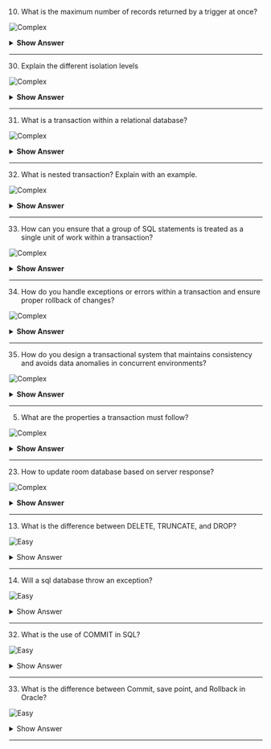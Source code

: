 10. What is the maximum number of records returned by a trigger at once?

![Complex](https://github.com/revaturelabs/interviewquestions/blob/dev/ComplexityTags/simple%20(2).svg)

<details><summary><b> Show Answer</b></summary>
  
<blockquote>

The maximum number of records returned by a trigger at once depends on the database system being used. Different database systems have different limitations and it's important to consult the documentation of your specific database to determine the limit.
</blockquote>

</details>

---
30. Explain the different isolation levels

![Complex](https://github.com/revaturelabs/interviewquestions/blob/dev/ComplexityTags/simple%20(2).svg)


<details><summary><b> Show Answer</b></summary>
  
<blockquote>

Isolation levels in database systems define the level of concurrent access and transactional consistency in a multi-user environment. The different isolation levels provide varying degrees of data integrity, performance, and concurrency control. Here's an explanation of the commonly used isolation levels:

- **Read Uncommitted:** Allows reading uncommitted changes made by other transactions. Low level of isolation, high concurrency, but can lead to dirty reads, non-repeatable reads, and phantom reads.

- **Read Committed:** Allows reading only committed data, ignoring uncommitted changes. Prevents dirty reads but allows non-repeatable reads and phantom reads. Better data consistency than Read Uncommitted.

- **Repeatable Read:** Ensures data read during the transaction remains unchanged. Prevents dirty reads and non-repeatable reads but can result in phantom reads. Acquires shared locks on read data.

- **Serializable:** Provides the highest level of isolation. Transactions execute in a serializable order. Prevents dirty reads, non-repeatable reads, and phantom reads. Can reduce concurrency and may lead to more conflicts and rollbacks.

</blockquote>

</details>

---

31. What is a transaction within a relational database?

![Complex](https://github.com/revaturelabs/interviewquestions/blob/dev/ComplexityTags/simple%20(2).svg)


<details><summary><b> Show Answer</b></summary>
  
<blockquote>

- A transaction in a relational database is a sequence of database operations that are treated as a single unit of work. 
- Independent of other transactions
- It ensures that all the operations within the transaction are either completed successfully or rolled back if an error occurs.
- If anything fails, the whole transaction fails



</blockquote>

</details>

---

32. What is nested transaction? Explain with an example.

![Complex](https://github.com/revaturelabs/interviewquestions/blob/dev/ComplexityTags/simple%20(2).svg)


<details><summary><b> Show Answer</b></summary>
  
<blockquote>

A nested transaction is one in which a new transaction is started by an instruction that is already inside another transaction. This new transaction is said to be nested. The isolation property of transaction is obeyed here because the changes made by the nested transaction are not seen or interrupted by the host transaction.

```sql
BEGIN TRANSACTION OuterTransaction

  -- Perform some database operations
  -- ...

  BEGIN TRANSACTION NestedTransaction

    -- Perform some nested database operations
    -- ...

    IF condition THEN
      COMMIT TRANSACTION NestedTransaction
    ELSE
      ROLLBACK TRANSACTION NestedTransaction
    END IF

  END TRANSACTION NestedTransaction

  -- Continue with more operations within the outer transaction
  -- ...

COMMIT TRANSACTION OuterTransaction

```
In this example, we have an outer transaction called OuterTransaction that contains a nested transaction called NestedTransaction. The nested transaction can perform its own set of operations and is either committed or rolled back based on a condition. The changes made within the nested transaction are isolated until the outer transaction is committed.


</blockquote>

</details>

---

33. How can you ensure that a group of SQL statements is treated as a single unit of work within a transaction?

![Complex](https://github.com/revaturelabs/interviewquestions/blob/dev/ComplexityTags/simple%20(2).svg)


<details><summary><b> Show Answer</b></summary>
  
<blockquote>

To ensure that a group of SQL statements is treated as a single unit of work within a transaction:

- Begin the transaction using the BEGIN TRANSACTION statement.
- Execute the desired SQL statements within the transaction.
- Handle errors and exceptions to ensure proper rollback if needed.
- Commit the transaction to make the changes permanent or rollback to discard the changes.

</blockquote>

</details>

---

34. How do you handle exceptions or errors within a transaction and ensure proper rollback of changes?

![Complex](https://github.com/revaturelabs/interviewquestions/blob/dev/ComplexityTags/simple%20(2).svg)


<details><summary><b> Show Answer</b></summary>
  
<blockquote>

To handle exceptions or errors within a transaction and ensure proper rollback of changes:

- Use try-catch blocks or error handling mechanisms within your programming language or database system.
- Catch any exceptions or errors that occur during the execution of the transaction.
- Rollback the transaction using the ROLLBACK statement to undo any changes made within the transaction.
- Handle the exception or error appropriately, such as logging the error, notifying the user, or taking corrective actions.
- Optionally, you can also provide a mechanism to retry the transaction or perform any necessary cleanup tasks.
- Ensure that the error handling code is executed regardless of whether an exception occurs or not to properly handle both successful and unsuccessful transactions.
</blockquote>

</details>

---

35. How do you design a transactional system that maintains consistency and avoids data anomalies in concurrent environments?

![Complex](https://github.com/revaturelabs/interviewquestions/blob/dev/ComplexityTags/simple%20(2).svg)


<details><summary><b> Show Answer</b></summary>
  
<blockquote>

To design a transactional system that maintains consistency and avoids data anomalies in concurrent environments:

- Choose the appropriate isolation level for transactions to ensure concurrency and consistency.
- Clearly define transaction boundaries to encapsulate related database operations.
- Use locking and concurrency control mechanisms to prevent access issues and maintain data integrity.
- Handle conflicts and deadlocks that may arise during concurrent access.
- Consider optimistic concurrency control - techniques to handle concurrent updates.
- Implement error handling and recovery mechanisms to maintain system integrity.
- Properly manage transaction commit and rollback.
- Thoroughly test and tune the system for different concurrency scenarios.
- Continuously monitor and analyze system behavior for concurrency, consistency, and performance issues.
- Follow established best practices and design patterns for consistency, reliability, and scalability.

</blockquote>

</details>

---

5. What are the properties a transaction must follow?
 
 ![Complex](https://github.com/revaturelabs/interviewquestions/blob/dev/ComplexityTags/simple%20(2).svg)

<details><summary> <b>Show Answer</b> </summary>
<blockquote>

Yes, ACID is an acronym that stands for Atomicity, Consistency, Isolation, and Durability. It is a set of properties that guarantee that database transactions are processed reliably. Here's what each of the properties means:

`Atomicity`: This property ensures that each transaction is treated as a single, indivisible unit of work. Either the entire transaction is processed or none of it is processed.

`Consistency`: This property ensures that the database remains in a consistent state after a transaction is processed. In other words, the database must transition from one valid state to another valid state.

`Isolation`: This property ensures that each transaction is executed in isolation from other transactions, as if it is the only transaction being processed. This prevents transactions from interfering with each other and causing data inconsistencies.

`Durability`: This property ensures that once a transaction is committed, its changes are permanent and will survive any subsequent system failures or crashes.

</blockquote>

</details>

---

23. How to update room database based on server response?

![Complex](https://github.com/revaturelabs/interviewquestions/blob/dev/ComplexityTags/simple%20(2).svg)

<details><summary> <b>Show Answer</b> </summary>
<blockquote>

This is the general approach to update a local room database to reflect a database from the server, you would typically follow these steps:

- Retrieve the updated data from the server in the form of JSON, XML, or other format.
- Parse the data to extract the relevant information and convert it into the appropriate data types.
- Compare the updated data with the existing data in the local database to identify any changes.
- Apply the changes to the local database by inserting, updating, or deleting records as needed.
- Update any associated data structures or views to reflect the changes in the database.
- Notify any relevant components of the application that the database has been updated.

</blockquote>

</details>

---


13. What is the difference between DELETE, TRUNCATE, and DROP?

![Easy](https://github.com/revaturelabs/interviewquestions/blob/dev/ComplexityTags/simple%20(2).svg)


<details><summary> Show Answer </summary>

<blockquote>

- DELETE, TRUNCATE, and DROP are all SQL commands used to remove data or objects from a database, but they differ in their scope and level of impact.

- DELETE is a DML (Data Manipulation Language) command that removes rows of data from a table. It is used to selectively remove specific rows of data based on a condition specified in the WHERE clause. DELETE only removes data from the table and does not remove the table itself.

- TRUNCATE is a DDL (Data Definition Language) command that removes all rows from a table, but does not remove the table structure. TRUNCATE is much faster than DELETE because it does not need to log the individual row deletions, but it also cannot be rolled back once it is executed. TRUNCATE also resets the identity seed value for the table, so any subsequent inserts will start with the initial value.

- DROP is a DDL command that removes a table or other database object from the database. When a table is dropped, all data, indexes, and constraints associated with the table are also removed. DROP is a very powerful command and should be used with caution, as it can lead to data loss if used incorrectly.

- In summary, DELETE is used to remove individual rows of data based on a condition, TRUNCATE is used to remove all rows from a table, and DROP is used to remove a table or other database object entirely. The level of impact and scope of each command should be considered carefully before using it in a production environment.

</blockquote>

</details>

---

14. Will a sql database throw an exception?

![Easy](https://github.com/revaturelabs/interviewquestions/blob/dev/ComplexityTags/simple%20(2).svg)


<details><summary> Show Answer </summary>

<blockquote>

- Yes, a SQL database can throw exceptions or errors when there is an issue with executing a SQL statement.

- For example, if you try to insert a row into a table with a primary key value that already exists, the database will throw a primary key violation error. Similarly, if you try to create a table with a column name that already exists in another table, the database will throw a column name conflict error.

- In addition to syntax errors, databases can also throw exceptions for various reasons such as constraints violations, transaction failures, deadlocks, and other issues.

- It's important to handle these exceptions properly in your application code to ensure that your application can recover from errors gracefully and provide a good user experience.

</blockquote>

</details>

---


32. What is the use of COMMIT in SQL?

![Easy](https://github.com/revaturelabs/interviewquestions/blob/dev/ComplexityTags/simple%20(2).svg)

<details><summary> Show Answer </summary>

<blockquote>

In SQL, COMMIT is a command that is used to permanently save the changes made to a database by a transaction. When a transaction is executed in a database, the changes made by the transaction are not saved until the transaction is committed. COMMIT is the command that signals the end of a transaction and makes its changes permanent in the database.

Here's an example of how to use the COMMIT command:
```sql
BEGIN TRANSACTION;
UPDATE customers SET email = 'newemail@example.com' WHERE customer_id = 1;
COMMIT;
```
In this example, a transaction is started using the BEGIN TRANSACTION command. The UPDATE statement modifies the email address of a customer with ID 1. Finally, the COMMIT command is used to permanently save the changes made by the transaction.

It's important to note that once a transaction is committed, its changes cannot be undone. Therefore, it's essential to ensure that a transaction is properly executed and tested before committing it. If a transaction needs to be rolled back, the ROLLBACK command can be used to cancel the transaction and undo its changes.

</blockquote>

</details>

---


33. What is the difference between Commit, save point, and Rollback in Oracle?

![Easy](https://github.com/revaturelabs/interviewquestions/blob/dev/ComplexityTags/simple%20(2).svg)

<details><summary> Show Answer </summary>

<blockquote>

COMMIT, SAVEPOINT, and ROLLBACK are all Transaction Control Language (TCL) commands that are used to manage transactions in a relational database. Here's a brief overview of each command and their differences:

- COMMIT: The COMMIT command is used to permanently save the changes made by a transaction. When a transaction is committed, its changes are made permanent in the database. Once a transaction is committed, its changes cannot be undone.

- SAVEPOINT: The SAVEPOINT command is used to create a point in a transaction where it can be rolled back to if necessary. A SAVEPOINT is like a bookmark within a transaction. If a transaction encounters an error, it can be rolled back to the last SAVEPOINT created, rather than rolling back the entire transaction.

- ROLLBACK: The ROLLBACK command is used to undo changes made by a transaction. When a transaction is rolled back, all the changes made by the transaction are undone, and the database is returned to its previous state. A transaction can be rolled back in full or to a specific SAVEPOINT created during the transaction.

In summary, COMMIT is used to permanently save changes made by a transaction, ROLLBACK is used to undo changes made by a transaction, and SAVEPOINT is used to create a point in a transaction where it can be rolled back to if necessary. While all three commands are used to manage transactions in Oracle, they serve different purposes and are used in different scenarios.

</blockquote>

</details>

---